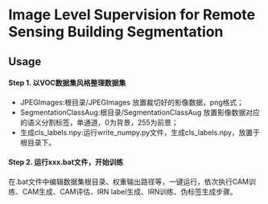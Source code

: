 # Image Level Supervision for Remote Sensing Building Segmentation

## Usage

#### Step 1. 以VOC数据集风格整理数据集

- JPEGImages:根目录/JPEGImages 放置裁切好的影像数据，png格式；
- SegmentationClassAug:根目录/SegmentationClassAug 放置影像数据对应的语义分割标签，单通道，0为背景，255为前景；
- 生成cls_labels.npy:运行write_numpy.py文件，生成cls_labels.npy，放置于根目录下。


#### Step 2. 运行xxx.bat文件，开始训练

在.bat文件中编辑数据集根目录、权重输出路径等，一键运行，依次执行CAM训练、CAM生成、CAM评估、IRN label生成、IRN训练、伪标签生成步骤。

